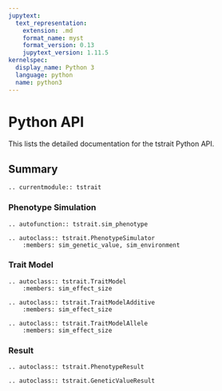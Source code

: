 ```yaml
---
jupytext:
  text_representation:
    extension: .md
    format_name: myst
    format_version: 0.13
    jupytext_version: 1.11.5
kernelspec:
  display_name: Python 3
  language: python
  name: python3
---
```


# Python API

This lists the detailed documentation for the tstrait Python API.

## Summary

```{eval-rst}
.. currentmodule:: tstrait
```

### Phenotype Simulation

```{eval-rst}
.. autofunction:: tstrait.sim_phenotype
```

```{eval-rst}
.. autoclass:: tstrait.PhenotypeSimulator
    :members: sim_genetic_value, sim_environment
```

### Trait Model

```{eval-rst}
.. autoclass:: tstrait.TraitModel
    :members: sim_effect_size
```

```{eval-rst}
.. autoclass:: tstrait.TraitModelAdditive
    :members: sim_effect_size
```

```{eval-rst}
.. autoclass:: tstrait.TraitModelAllele
    :members: sim_effect_size
```

### Result

```{eval-rst}
.. autoclass:: tstrait.PhenotypeResult
```

```{eval-rst}
.. autoclass:: tstrait.GeneticValueResult
```